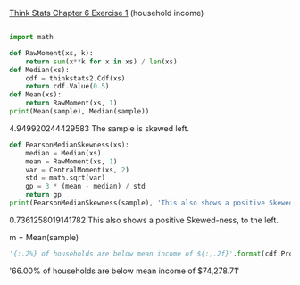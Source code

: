[Think Stats Chapter 6 Exercise 1](http://greenteapress.com/thinkstats2/html/thinkstats2007.html#toc60) (household income)

```python

import math

def RawMoment(xs, k):
    return sum(x**k for x in xs) / len(xs)
def Median(xs):
    cdf = thinkstats2.Cdf(xs)
    return cdf.Value(0.5)
def Mean(xs):
    return RawMoment(xs, 1)
print(Mean(sample), Median(sample))
```  
4.949920244429583 The sample is skewed left.  

```python
def PearsonMedianSkewness(xs):
    median = Median(xs)
    mean = RawMoment(xs, 1)
    var = CentralMoment(xs, 2)
    std = math.sqrt(var)
    gp = 3 * (mean - median) / std
    return gp
print(PearsonMedianSkewness(sample), 'This also shows a positive Skewed-ness, to the left.')
```  
0.7361258019141782 This also shows a positive Skewed-ness, to the left.

m = Mean(sample)
```python
'{:.2%} of households are below mean income of ${:,.2f}'.format(cdf.Prob(m), m)
```

'66.00% of households are below mean income of $74,278.71'